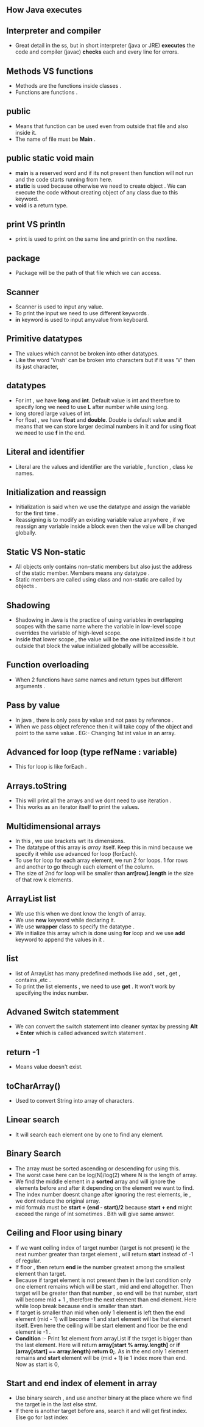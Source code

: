 ## How Java executes


## Interpreter and compiler 
* Great detail in the ss, but in short interpreter (java or JRE) **executes** the code and compiler (javac) **checks** each and every line for errors.

## Methods VS functions 
* Methods are the functions inside classes .
* Functions are functions .

## public
* Means that function can be used even from outside that file and also inside it. 
* The name of file must be **Main** .

## public static void main
* **main** is a reserved word and if its not present then function will not run and the code starts running from here.
* **static** is used because otherwise we need to create object . We can execute the code without creating object of any class due to this keyword.
* **void** is a return type.

## print VS println
* print is used to print on the same line and println on the nextline.

## package
* Package will be the path of that file which we can access.

## Scanner
* Scanner is used to input any value.
* To print the input we need to use different keywords .
* **in** keyword is used to input amyvalue from keyboard.

## Primitive datatypes
* The values which cannot be broken into other datatypes.
* Like the word 'Vnsh' can be broken into characters but if it was 'V' then its just character, 

## datatypes 
* For int , we have **long** and **int**. Default value is int and therefore to specify long we need to use **L** after number while using long.
* long stored large values of int.
* For float , we have **float** and **double**. Double is default value and it means that we can store larger decimal numbers in it and for using float we need to use **f** in the end.

## Literal and identifier
* Literal are the values and identifier are the variable , function , class ke names. 

## Initialization and reassign 
* Initialization is said when we use the datatype and assign the variable for the first time .
* Reassigning is to modify an existing variable value anywhere , if we reassign any variable inside a block even then the value will be changed globally.

## Static VS Non-static
* All objects only contains non-static members but also just the address of the static member. Members means any datatype .
* Static members are called using class and non-static are called by objects .

## Shadowing 
* Shadowing in Java is the practice of using variables in overlapping scopes with the same name where the variable in low-level scope overrides the variable of high-level scope. 
* Inside that lower scope , the value will be the one initialized inside it but outside that block the value initialized globally will be accessible.

## Function overloading
* When 2 functions have same names and return types but different arguments .

## Pass by value
* In java , there is only pass by value and not pass by reference . 
*  When we pass object reference then it will take copy of the object and point to the same value . EG:- Changing 1st int value in an array.

## Advanced for loop (type refName : variable)
* This for loop is like forEach .

## Arrays.toString
* This will print all the arrays and we dont need to use iteration .
* This works as an iterator itself to print the values.

## Multidimensional arrays
* In this , we use brackets wrt its dimensions.
* The datatype of this array is *array* itself. Keep this in mind because we specify it while use advanced for loop (forEach).
* To use for loop for each array element, we run 2 for loops. 1 for rows and another to go through each element of the column. 
* The size of 2nd for loop will be smaller than **arr[row].length** ie the size of that row k elements.

## ArrayList list
* We use this when we dont know the length of array.
* We use **new** keyword while declaring it.
* We use **wrapper** class to specify the datatype .
* We initialize this array which is done using **for** loop and we use **add** keyword to append the values in it .

## list 
* list of ArrayList has many predefined methods like add , set , get , contains ,etc .
* To print the list elements , we need to use **get** . It won't work by specifying the index number.

## Advaned Switch statemment
* We can convert the switch statement into cleaner syntax by pressing **Alt + Enter** which is called advanced switch statement .

## return -1
* Means value doesn't exist.

## toCharArray()
* Used to convert String into array of characters.

## Linear search
* It will search each element one by one to find any element.

## Binary Search 
* The array must be sorted ascending or descending for using this.
* The worst case here can be log(N)/log(2) where N is the length of array.
* We find the middle element in a **sorted** array and will ignore the elements before and after it depending on the element we want to find.
* The index number doesnt change after ignoring the rest elements, ie , we dont reduce the original array.
* mid formula must be **start + (end - start)/2** because **start + end** might exceed the range of int sometimes . Bith will give same answer.

## Ceiling and Floor using binary
* If we want ceiling index of target number (target is not present) ie the next number greater than target element , will return **start** instead of -1 of regular.
* If floor , then return **end** ie the number greatest among the smallest element than target.
* Because if target element is not present then in the last condition only one element remains which will be start , mid and end altogether. Then target will be greater than that number , so end will be that number, start will become mid + 1 , therefore the next element than end element. Here while loop break because end is smaller than start.
* If target is smaller than mid when only 1 element is left then the end element (mid - 1) will become -1 and start element will be that element itself. Even here the ceiling will be start element and floor be the end element ie -1 .
* **Condition** :- Print 1st element from arrayList if the tsrget is bigger than the last element. Here will return **array[start % array.length]** or **if (array[start] == array.length) return 0;**. As in the end only 1 element remains and **start** element will be (mid + 1) ie 1 index more than end. Now as start is 0, 

## Start and end index of element in array
* Use binary search , and use another binary at the place where we find the target ie in the last else stmt.
* If there is another target before ans, search it and will get first index. Else go for last index


